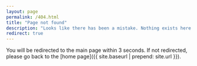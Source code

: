 ```yaml
---
layout: page
permalink: /404.html
title: "Page not found"
description: "Looks like there has been a mistake. Nothing exists here!"
redirect: true
---
```


You will be redirected to the main page within 3 seconds. If not redirected, please go back to the [home page]({{ site.baseurl | prepend: site.url }}).
